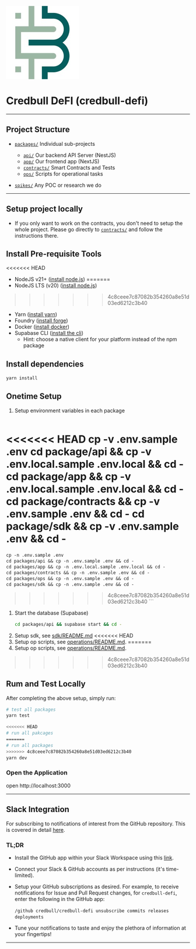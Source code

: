 <img src="credbull-logo.jpg" alt="Credbull Logo"/>

# Credbull DeFI (credbull-defi)

---
## Project Structure

* [`packages/`](./packages) Individual sub-projects
    * [`api/`](./packages/api) Our backend API Server (NestJS)
    * [`app/`](./packages/app) Our frontend app (NextJS)
    * [`contracts/`](./packages/contracts) Smart Contracts and Tests
    * [`ops/`](./packages/ops) Scripts for operational tasks

* [`spikes/`](./spikes) Any POC or research we do

---
## Setup project locally

- If you only want to work on the contracts, you don't need to setup the whole project.
Please go directly to [`contracts/`](./packages/contracts/README.md) and follow the instructions there.

## Install Pre-requisite Tools
<<<<<<< HEAD
- NodeJS v21+ ([install node.js](https://nodejs.org/en/learn/getting-started/how-to-install-nodejs))
=======
- NodeJS LTS (v20) ([install node.js](https://nodejs.org/en/learn/getting-started/how-to-install-nodejs))
>>>>>>> 4c8ceee7c87082b354260a8e51d03ed6212c3b40
- Yarn ([install yarn](https://v3.yarnpkg.com/getting-started/install))
- Foundry ([install forge](https://book.getfoundry.sh/getting-started/installation))
- Docker ([install docker](https://docs.docker.com/get-docker/))
- Supabase CLI ([install the cli](https://github.com/supabase/cli#install-the-cli))
  - Hint: choose a native client for your platform instead of the npm package


## Install dependencies
```bash
yarn install
```
## Onetime Setup
1. Setup environment variables in each package
    ```bash
<<<<<<< HEAD
    cp -v .env.sample .env
    cd package/api && cp -v .env.local.sample .env.local && cd -
    cd package/app && cp -v .env.local.sample .env.local && cd -
    cd package/contracts && cp -v .env.sample .env && cd - 
    cd package/sdk && cp -v .env.sample .env && cd - 
=======
    cp -n .env.sample .env
    cd packages/api && cp -n .env.sample .env && cd -
    cd packages/app && cp -n .env.local.sample .env.local && cd -
    cd packages/contracts && cp -n .env.sample .env && cd -
    cd packages/ops && cp -n .env.sample .env && cd -
    cd packages/sdk && cp -n .env.sample .env && cd -
>>>>>>> 4c8ceee7c87082b354260a8e51d03ed6212c3b40
    ```
1. Start the database (Supabase)
    ```bash
    cd packages/api && supabase start && cd -
    ```
1. Setup sdk, see [sdk/README.md](packages/sdk/README.md)
<<<<<<< HEAD
1. Setup op scripts, see [operations/README.md](scripts/operation/README.md). 
=======
1. Setup op scripts, see [operations/README.md](packages/ops/README.md).
>>>>>>> 4c8ceee7c87082b354260a8e51d03ed6212c3b40


## Rum and Test Locally
After completing the above setup, simply run:
```bash
# test all packages
yarn test
```

```bash
<<<<<<< HEAD
# run all pakcages
=======
# run all packages
>>>>>>> 4c8ceee7c87082b354260a8e51d03ed6212c3b40
yarn dev
```

### Open the Application
open http://localhost:3000

---
## Slack Integration
For subscribing to notifications of interest from the GitHub repository.
This is covered in detail [here](https://github.com/integrations/slack).

### TL;DR
* Install the GitHub app within your Slack Workspace using this [link](https://slack.com/apps/A01BP7R4KNY-github).
* Connect your Slack & GitHub accounts as per instructions (it's time-limited).
* Setup your GitHub subscriptions as desired. For example, to receive notifications for Issue and Pull Request changes, for `credbull-defi`, enter the following in the GitHub app:

  ```/github credbull/credbull-defi unsubscribe commits releases deployments```
* Tune your notifications to taste and enjoy the plethora of information at your fingertips!
---
